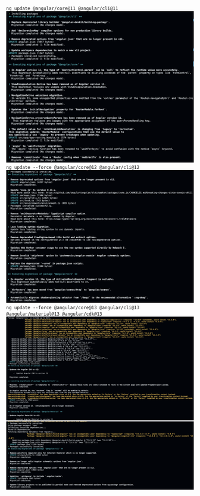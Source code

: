 `ng update @angular/core@11 @angular/cli@11`
![alt text](angular@11.png)
`ng update --force @angular/core@12 @angular/cli@12`
![alt text](angular@12.png)
`ng update --force @angular/core@13 @angular/cli@13 @angular/material@13 @angular/cdk@13`
![alt text](angular@13.png)
![alt text](angular@13_2.png)
